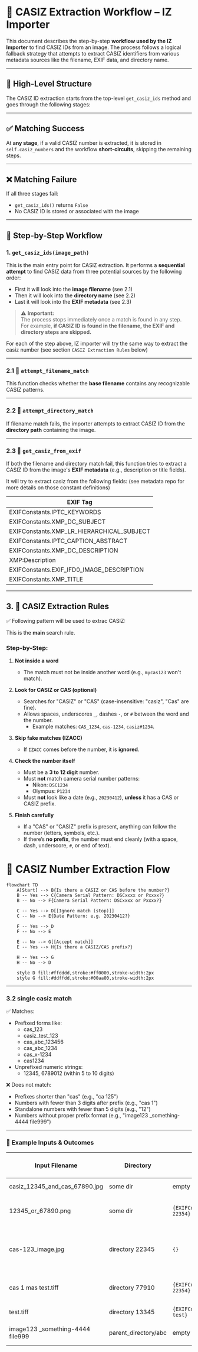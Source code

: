 # 🧭 CASIZ Extraction Workflow – IZ Importer

This document describes the step-by-step **workflow used by the IZ Importer** to find CASIZ IDs from an image. The process follows a logical fallback strategy that attempts to extract CASIZ identifiers from various metadata sources like the filename, EXIF data, and directory name.

---

## 🧱 High-Level Structure

The CASIZ ID extraction starts from the top-level `get_casiz_ids` method and goes through the following stages:

---

## ✅ Matching Success

At **any stage**, if a valid CASIZ number is extracted, it is stored in `self.casiz_numbers` and the workflow **short-circuits**, skipping the remaining steps.

---

## ❌ Matching Failure

If all three stages fail:
- `get_casiz_ids()` returns `False`
- No CASIZ ID is stored or associated with the image

---

## 🧩 Step-by-Step Workflow

### 1. `get_casiz_ids(image_path)`

This is the main entry point for CASIZ extraction. It performs a **sequential attempt** to find CASIZ data from three potential sources by the following order:

- First it will look into the **image filename** (see 2.1)
- Then it will look into the **directory name** (see 2.2)
- Last it will look into the **EXIF metadata** (see 2.3)


> ⚠️ **Important:**  
> The process stops immediately once a match is found in any step.  
> For example, **if CASIZ ID is found in the filename, the EXIF and directory steps are skipped.**

For each of the step above, IZ importer will try the same way to extract the casiz number (see section `CASIZ Extraction Rules` below)

---

### 2.1 📁 `attempt_filename_match`

This function checks whether the **base filename** contains any recognizable CASIZ patterns.

---

### 2.2 📂 `attempt_directory_match`

If filename match fails, the importer attempts to extract CASIZ ID from the **directory path** containing the image.

---

### 2.3 🧾 `get_casiz_from_exif`

If both the filename and directory match fail, this function tries to extract a CASIZ ID from the image's **EXIF metadata** (e.g., description or title fields).

It will try to extract casiz from the following fields: (see metadata repo for more details on those constant definitions)

| EXIF Tag |
|----------|
| EXIFConstants.IPTC_KEYWORDS |
| EXIFConstants.XMP_DC_SUBJECT |
| EXIFConstants.XMP_LR_HIERARCHICAL_SUBJECT |
| EXIFConstants.IPTC_CAPTION_ABSTRACT |
| EXIFConstants.XMP_DC_DESCRIPTION |
| XMP:Description |
| EXIFConstants.EXIF_IFD0_IMAGE_DESCRIPTION |
| EXIFConstants.XMP_TITLE |

---

## 3. 🔎 CASIZ Extraction Rules

✅ Following pattern will be used to extrac CASIZ:

This is the **main** search rule.

### Step-by-Step:

1. **Not inside a word**  
   - The match must not be inside another word (e.g., `mycas123` won't match).

2. **Look for CASIZ or CAS (optional)**  
   - Searches for "CASIZ" or "CAS" (case-insensitive: "casiz", "Cas" are fine).
   - Allows spaces, underscores `_`, dashes `-`, or `#` between the word and the number.
     - Example matches: `CAS_1234`, `cas-1234`, `casiz#1234`.

3. **Skip fake matches (IZACC)**  
   - If `IZACC` comes before the number, it is **ignored**.

4. **Check the number itself**  
   - Must be a **3 to 12 digit** number.
   - Must **not** match camera serial number patterns:
     - Nikon: `DSC1234`
     - Olympus: `P1234`
   - Must **not** look like a date (e.g., `20230412`), **unless** it has a CAS or CASIZ prefix.

5. **Finish carefully**
   - If a "CAS" or "CASIZ" prefix is present, anything can follow the number (letters, symbols, etc.).
   - If there’s **no prefix**, the number must end cleanly (with a space, dash, underscore, `#`, or end of text).

# 🧩 CASIZ Number Extraction Flow

```mermaid
flowchart TD
    A[Start] --> B{Is there a CASIZ or CAS before the number?}
    B -- Yes --> C{Camera Serial Pattern: DSCxxxx or Pxxxx?}
    B -- No --> F{Camera Serial Pattern: DSCxxxx or Pxxxx?}
    
    C -- Yes --> D[[Ignore match (stop)]]
    C -- No --> E{Date Pattern: e.g. 20230412?}

    F -- Yes --> D
    F -- No --> E

    E -- No --> G[[Accept match]]
    E -- Yes --> H{Is there a CASIZ/CAS prefix?}

    H -- Yes --> G
    H -- No --> D

    style D fill:#ffdddd,stroke:#ff0000,stroke-width:2px
    style G fill:#ddffdd,stroke:#00aa00,stroke-width:2px

```

---

### 3.2 single casiz match

✅ Matches:
- Prefixed forms like:
  - cas_123
  - casiz_test_123
  - cas_abc_123456
  - cas_abc_1234
  - cas_x-1234
  - cas1234
- Unprefixed numeric strings:
  - 12345, 6789012 (within 5 to 10 digits)

❌ Does not match:
- Prefixes shorter than "cas" (e.g., "ca 125")
- Numbers with fewer than 3 digits after prefix (e.g., "cas 1")
- Standalone numbers with fewer than 5 digits (e.g., "12")
- Numbers without proper prefix format (e.g., "image123 _something-4444 file999")

---

### 🧪 Example Inputs & Outcomes

| Input Filename                   | Directory              | EXIF                                                   | Extracted CASIZ Numbers | REASON                                  |
|----------------------------------|------------------------|--------------------------------------------------------|--------------------------|------------------------------------------|
| casiz_12345_and_cas_67890.jpg    | some dir               | empty                                                  | [12345, 67890]           | match in file                            |
| 12345_or_67890.png               | some dir               | `{EXIFConstants.XMP_DC_DESCRIPTION: 22354}`            | [12345, 67890]           | match in file, ignore the rest           |
| cas-123_image.jpg                | directory 22345        | `{}`                                                   | [123]                    | match in file (short length but has `cas` prefix) |
| cas 1 mas test.tiff              | directory 77910        | `{EXIFConstants.XMP_DC_DESCRIPTION: 22354}`            | [22354]                  | match in EXIF, ignore directory          |
| test.tiff                        | directory 13345        | `{EXIFConstants.XMP_DC_DESCRIPTION: test}`             | [13345]                  | match in directory                       |
| image123 _something-4444 file999 | parent_directory/abc   | empty                                                  | None                     | no match in any resources                |




